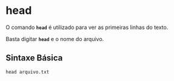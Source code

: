 # head

O comando __`head`__ é utilizado para ver as primeiras linhas do texto.

Basta digitar __`head`__ e o nome do arquivo.

## Sintaxe Básica

```
head arquivo.txt
```
